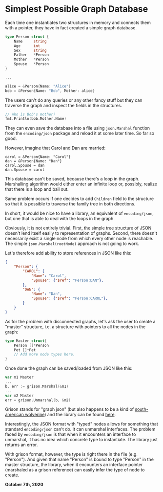 # Simplest Possible Graph Database

Each time one instantiates two structures in memory and connects them with a pointer, they have in fact created a simple graph database.

```go
type Person struct {
    Name     string
    Age      int
    Sex      string
    Father   *Person
    Mother   *Person
    Spouse   *Person
}

...

alice = &Person{Name: "Alice"}
bob = &Person{Name: "Bob", Mother: alice}
```

The users can't do any queries or any other fancy stuff but they can traverse the graph and inspect the fields in the structures.

```go
// Who is Bob's mother?
fmt.Println(bob.Mother.Name)
```

They can even save the database into a file using `json.Marshal` function from the `encoding/json` package and reload it at some later time. So far so good.

However, imagine that Carol and Dan are married:

```
carol = &Person{Name: "Carol"}
dan = &Person{Name: "Dan"}
carol.Spouse = dan
dan.Spouse = carol
```

This database can't be saved, because there's a loop in the graph. Marshalling algorithm would either enter an infinite loop or, possibly, realize that there is a loop and bail out.

Same problem occurs if one decides to add `Children` field to the structure so that it is possible to traverse the family tree in both directions.

In short, it would be nice to have a library, an equivalent of `encoding/json`, but one that is able to deal with the loops in the graph.

Obviously, it is not entirely trivial. First, the simple tree structure of JSON doesn't lend itself easily to representation of graphs. Second, there doesn't necessarily exist a single node from which every other node is reachable. The simple `json.Marshal(rootNode)` approach is not going to work.

Let's therefore add ability to store references in JSON like this:

```json
{
    "Person": {
        "CAROL": {
            "Name": "Carol",
            "Spouse": {"$ref": "Person:DAN"},
        },
        "DAN": {
            "Name": "Dan",
            "Spouse": {"$ref": "Person:CAROL"},
        }
    }
}
```

As for the problem with disconnected graphs, let's ask the user to create a "master" structure, i.e. a structure with pointers to all the nodes in the graph:

```go
type Master struct{
    Person []*Person
    Pet []*Pet
    // Add more node types here.
}
```

Once done the graph can be saved/loaded from JSON like this:

```go
var m1 Master
...
b, err := grison.Marshal(&m1)
...
var m2 Master
err = grison.Unmarshal(b, &m2)
```

Grison stands for "graph json" (but also happens to be a kind of [south-american wolverine](https://en.wikipedia.org/wiki/Galictis)) and the library can be found [here](https://github.com/sustrik/grison).

Interestingly, the JSON format with "typed" nodes allows for something that standard `encoding/json` can't do. It can unmarshal interfaces. The problem faced by `encoding/json` is that when it encounters an interface to unmarshal, it has no idea which concrete type to instantiate. The library just returns an error.

With grison format, however, the type is right there in the file (e.g. "Person"). And given that name "Person" is bound to type "Person" in the master structure, the library, when it encounters an interface pointer (marshaled as a grison reference) can easily infer the type of node to create.

**October 7th, 2020**

